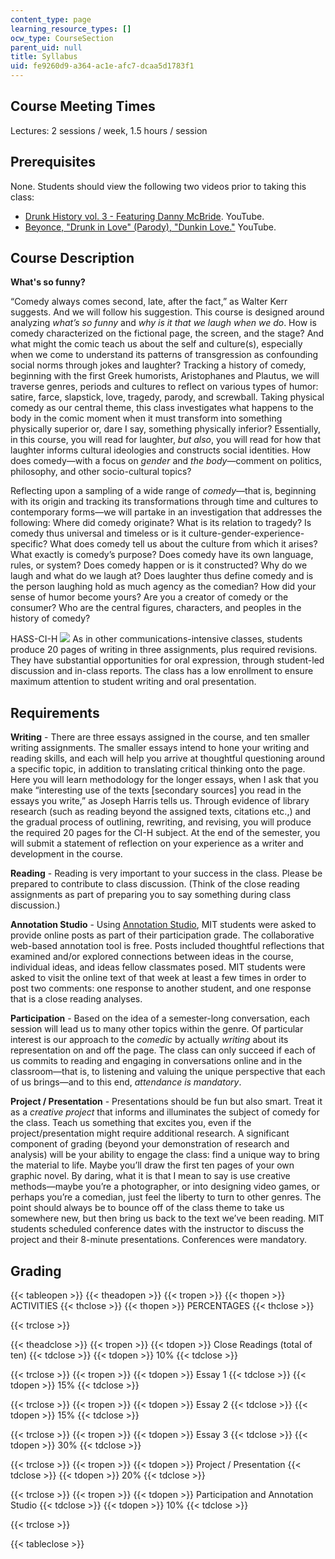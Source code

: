 ```yaml
---
content_type: page
learning_resource_types: []
ocw_type: CourseSection
parent_uid: null
title: Syllabus
uid: fe9260d9-a364-ac1e-afc7-dcaa5d1783f1
---
```


Course Meeting Times
--------------------

Lectures: 2 sessions / week, 1.5 hours / session

Prerequisites
-------------

None. Students should view the following two videos prior to taking this class:

*   [Drunk History vol. 3 - Featuring Danny McBride](https://www.youtube.com/watch?v=bqzUI1ihfpk). YouTube.
*   [Beyonce, "Drunk in Love" (Parody), "Dunkin Love."](https://www.youtube.com/watch?v=LHUvCbNcal4) YouTube.

Course Description
------------------

**What's so funny?**

“Comedy always comes second, late, after the fact,” as Walter Kerr suggests. And we will follow his suggestion. This course is designed around analyzing _what’s so funny_ and _why is it that we laugh when we do_. How is comedy characterized on the fictional page, the screen, and the stage? And what might the comic teach us about the self and culture(s), especially when we come to understand its patterns of transgression as confounding social norms through jokes and laughter? Tracking a history of comedy, beginning with the first Greek humorists, Aristophanes and Plautus, we will traverse genres, periods and cultures to reflect on various types of humor: satire, farce, slapstick, love, tragedy, parody, and screwball. Taking physical comedy as our central theme, this class investigates what happens to the body in the comic moment when it must transform into something physically superior or, dare I say, something physically inferior? Essentially, in this course, you will read for laughter, _but also_, you will read for how that laughter informs cultural ideologies and constructs social identities. How does comedy—with a focus on _gender_ and _the body_—comment on politics, philosophy, and other socio-cultural topics?

Reflecting upon a sampling of a wide range of _comedy_—that is, beginning with its origin and tracking its transformations through time and cultures to contemporary forms—we will partake in an investigation that addresses the following: Where did comedy originate? What is its relation to tragedy? Is comedy thus universal and timeless or is it culture-gender-experience-specific? What does comedy tell us about the culture from which it arises? What exactly is comedy’s purpose? Does comedy have its own language, rules, or system? Does comedy happen or is it constructed? Why do we laugh and what do we laugh at? Does laughter thus define comedy and is the person laughing hold as much agency as the comedian? How did your sense of humor become yours? Are you a creator of comedy or the consumer? Who are the central figures, characters, and peoples in the history of comedy?

HASS-CI-H ![](/images/educator/icon-question-cih.png) As in other communications-intensive classes, students produce 20 pages of writing in three assignments, plus required revisions. They have substantial opportunities for oral expression, through student-led discussion and in-class reports. The class has a low enrollment to ensure maximum attention to student writing and oral presentation.

Requirements
------------

**Writing** - There are three essays assigned in the course, and ten smaller writing assignments. The smaller essays intend to hone your writing and reading skills, and each will help you arrive at thoughtful questioning around a specific topic, in addition to translating critical thinking onto the page. Here you will learn methodology for the longer essays, when I ask that you make “interesting use of the texts \[secondary sources\] you read in the essays you write,” as Joseph Harris tells us. Through evidence of library research (such as reading beyond the assigned texts, citations etc.,) and the gradual process of outlining, rewriting, and revising, you will produce the required 20 pages for the CI-H subject. At the end of the semester, you will submit a statement of reflection on your experience as a writer and development in the course.

**Reading** - Reading is very important to your success in the class. Please be prepared to contribute to class discussion. (Think of the close reading assignments as part of preparing you to say something during class discussion.)

**Annotation Studio** - Using [Annotation Studio](http://www.annotationstudio.org/), MIT students were asked to provide online posts as part of their participation grade. The collaborative web-based annotation tool is free. Posts included thoughtful reflections that examined and/or explored connections between ideas in the course, individual ideas, and ideas fellow classmates posed. MIT students were asked to visit the online text of that week at least a few times in order to post two comments: one response to another student, and one response that is a close reading analyses.

**Participation** - Based on the idea of a semester-long conversation, each session will lead us to many other topics within the genre. Of particular interest is our approach to the _comedic_ by actually _writing_ about its representation on and off the page. The class can only succeed if each of us commits to reading and engaging in conversations online and in the classroom—that is, to listening and valuing the unique perspective that each of us brings—and to this end, _attendance is mandatory_.

**Project / Presentation** - Presentations should be fun but also smart. Treat it as a _creative project_ that informs and illuminates the subject of comedy for the class. Teach us something that excites you, even if the project/presentation might require additional research. A significant component of grading (beyond your demonstration of research and analysis) will be your ability to engage the class: find a unique way to bring the material to life. Maybe you’ll draw the first ten pages of your own graphic novel. By daring, what it is that I mean to say is use creative methods—maybe you’re a photographer, or into designing video games, or perhaps you’re a comedian, just feel the liberty to turn to other genres. The point should always be to bounce off of the class theme to take us somewhere new, but then bring us back to the text we’ve been reading. MIT students scheduled conference dates with the instructor to discuss the project and their 8-minute presentations. Conferences were mandatory.

Grading
-------

{{< tableopen >}}
{{< theadopen >}}
{{< tropen >}}
{{< thopen >}}
ACTIVITIES
{{< thclose >}}
{{< thopen >}}
PERCENTAGES
{{< thclose >}}

{{< trclose >}}

{{< theadclose >}}
{{< tropen >}}
{{< tdopen >}}
Close Readings (total of ten)
{{< tdclose >}}
{{< tdopen >}}
10%
{{< tdclose >}}

{{< trclose >}}
{{< tropen >}}
{{< tdopen >}}
Essay 1
{{< tdclose >}}
{{< tdopen >}}
15%
{{< tdclose >}}

{{< trclose >}}
{{< tropen >}}
{{< tdopen >}}
Essay 2
{{< tdclose >}}
{{< tdopen >}}
15%
{{< tdclose >}}

{{< trclose >}}
{{< tropen >}}
{{< tdopen >}}
Essay 3
{{< tdclose >}}
{{< tdopen >}}
30%
{{< tdclose >}}

{{< trclose >}}
{{< tropen >}}
{{< tdopen >}}
Project / Presentation
{{< tdclose >}}
{{< tdopen >}}
20%
{{< tdclose >}}

{{< trclose >}}
{{< tropen >}}
{{< tdopen >}}
Participation and Annotation Studio
{{< tdclose >}}
{{< tdopen >}}
10%
{{< tdclose >}}

{{< trclose >}}

{{< tableclose >}}